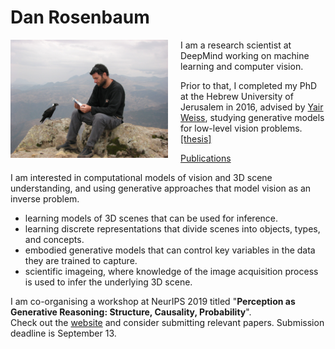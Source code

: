 
# Dan Rosenbaum

<img style="float: left; margin: 0px 20px 20px 0px;" src="/dan_rosenbaum.jpeg" alt="Dan Rosenbaum" width="50%" max-width="400px" />

I am a research scientist at DeepMind working on machine learning and computer vision. 

Prior to that, I completed my PhD at the Hebrew University of Jerusalem in 2016, advised by [Yair Weiss](http://www.cs.huji.ac.il/~yweiss/), studying generative models for low-level vision problems. 
<a href="/DanRosenbaumThesis.pdf">[thesis]</a>


<!-- My current research deals with various problems in visual scene understanding, and generative approaches to solve them. I am also interested in approximate inference methods in probabilistic models. -->


[Publications](https://scholar.google.com/citations?user=a6CNXV8AAAAJ&hl=en)

<p style="clear: left;"></p>

I am interested in computational models of vision and 3D scene understanding, and using generative approaches that model vision as an inverse problem. 
- learning models of 3D scenes that can be used for inference.
- learning discrete representations that divide scenes into objects, types, and concepts.
- embodied generative models that can control key variables in the data they are trained to capture.
- scientific imageing, where knowledge of the image acquisition process is used to infer the underlying 3D scene.

<!--## Research:-->

I am co-organising a workshop at NeurIPS 2019 titled 
"**Perception as Generative Reasoning: Structure, Causality, Probability**".  
Check out the [website](https://pgr-workshop.github.io) and consider submitting relevant papers. Submission deadline is September 13.


